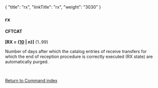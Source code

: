 {
    "title": "rx",
    "linkTitle": "rx",
    "weight": "3030"
}<span id="rx"></span>

### rx

#### CFTCAT

**\[RX = {<u>10</u> | n}\]** {1..99}

Number of days after which the catalog entries of receive transfers
for which the end of reception procedure is correctly executed (RX state)
are automatically purged.

 

[Return to Command index](../../)
